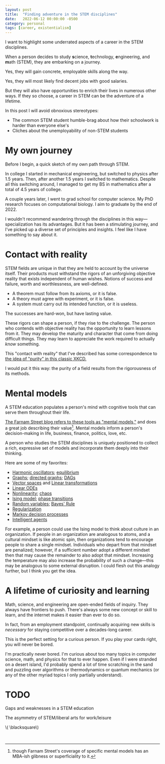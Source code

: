 ```yaml
---
layout: post
title:  "Finding adventure in the STEM disciplines"
date:   2022-06-12 00:00:00 -0500
category: personal 
tags: [career, existentialism] 
---
```


I want to highlight some underrated aspects of a career in the STEM disciplines.

When a person decides to study **s**cience, **t**echnology, **e**ngineering, and **m**ath (STEM), they are embarking on a journey.

Yes, they will gain concrete, employable skills along the way.

Yes, they will most likely find decent jobs with good salaries.

But they will also have opportunities to enrich their lives in numerous other ways.
If they so choose, a career in STEM can be the adventure of a lifetime.

In this post I will avoid obnoxious stereotypes:

* The common STEM student humble-brag about how their schoolwork is harder than everyone else's
* Cliches about the unemployability of non-STEM students


# My own journey

Before I begin, a quick sketch of my own path through STEM.

In college I started in mechanical engineering, but switched to physics after 1.5 years.
Then, after another 1.5 years I switched to mathematics. Despite all this switching around,
I managed to get my BS in mathematics after a total of 4.5 years of college.

A couple years later, I went to grad school for computer science.
My PhD research focuses on computational biology.
I aim to graduate by the end of 2022.

I wouldn't recommend wandering through the disciplines in this way&mdash;specialization has its advantages.
But it has been a stimulating journey, and I've picked up a diverse set of principles and insights.
I feel like I have something to say about it.


# Contact with reality

STEM fields are unique in that they are held to account by the universe itself.
Their products must withstand the rigors of an unforgiving objective reality that exists independent of human wishes. 
Notions of success and failure, worth and worthlessness, are well-defined.

* A theorem must follow from its axioms, or it is false.
* A theory must agree with experiment, or it is false.
* A system must carry out its intended function, or it is useless.

The successes are hard-won, but have lasting value.

These rigors can shape a person, if they rise to the challenge.
The person who contends with objective reality has the opportunity to learn lessons from it.
They may develop the maturity and character that come from doing difficult things.
They may learn to appreciate the work required to actually _know_ something.

This "contact with reality" that I've described has some correspondence 
to [the idea of "purity" in this classic XKCD.](https://xkcd.com/435)

I would put it this way: the purity of a field results from the rigorousness of its methods.

# Mental models

A STEM education populates a person's mind with cognitive tools that can serve them throughout their life.

[The Farnam Street blog refers to these tools as "mental models,"](https://fs.blog/mental-models/) and does a great job describing their value[^1].
Mental models inform a person's decision-making in life, business, finance, politics, love, etc.

A person who studies the STEM disciplines is uniquely positioned to collect a rich, expressive set of models and incorporate them deeply into their thinking.

Here are some of my favorites:

* [Harmonic oscillators](https://en.wikipedia.org/wiki/Harmonic_oscillator); [equilibrium](https://en.wikipedia.org/wiki/Mechanical_equilibrium)
* [Graphs](https://en.wikipedia.org/wiki/Graph_(discrete_mathematics)); [directed graphs](https://en.wikipedia.org/wiki/Graph_(discrete_mathematics)#Directed_graph); [DAGs](https://en.wikipedia.org/wiki/Directed_acyclic_graph)
* [Vector spaces](https://en.wikipedia.org/wiki/Vector_space) and [Linear transformations](https://en.wikipedia.org/wiki/Linear_map)
* [Linear ODEs](https://en.wikipedia.org/wiki/Linear_differential_equation)
* [Nonlinearity](https://en.wikipedia.org/wiki/Nonlinear_system); [chaos](https://en.wikipedia.org/wiki/Chaos_theory)
* [Ising model](https://en.wikipedia.org/wiki/Ising_model); [phase transitions](https://en.wikipedia.org/wiki/Phase_transition)
* [Random variables](https://en.wikipedia.org/wiki/Random_variable); [Bayes' Rule](https://en.wikipedia.org/wiki/Bayes%27_theorem)
* [Regularization](https://en.wikipedia.org/wiki/Regularization_(mathematics))
* [Markov decision processes](https://en.wikipedia.org/wiki/Markov_decision_process)
* [Intelligent agents](https://en.wikipedia.org/wiki/Intelligent_agent)

For example, a person could use the Ising model to think about culture in an organization.
If people in an organization are analogous to atoms, and a cultural mindset is like atomic spin, then organizations tend to encourage people to share a single mindset.
Individuals who depart from that mindset are penalized; however, if a sufficient number adopt a different mindset then that may cause the remainder to also adopt that mindset.
Increasing the temperature may also increase the probability of such a change&mdash;this may be analogous to some external disruption.
I could flesh out this analogy further, but I think you get the idea.
 

# A lifetime of curiosity and learning

Math, science, and engineering are open-ended fields of inquiry.
They always have frontiers to push.
There's always some new concept or skill to learn,
and the internet makes it easier than ever to do so.

In fact, from an employment standpoint, continually acquiring new skills is _necessary_ for staying competitive over a decades-long career.

This is the perfect setting for a curious person.
If you play your cards right, you will never be bored.

I'm practically never bored.
I'm curious about too many topics in computer science, math, and physics for that to ever happen.
Even if I were stranded on a desert island, I'd probably spend a lot of time scratching in the sand and puzzling over algorithms or thermodynamics or quantum mechanics (or any of the other myriad topics I only partially understand). 

# TODO

Gaps and weaknesses in a STEM education 

The asymmetry of STEM/liberal arts for work/leisure

<!-- Internal link
[Link to asset]({{site.url}}/assets/myfile.pdf)
-->

<!-- Include an image
![title text]({{ site.baseurl }}/assets/images/your-image.jpg){:height="200px" :width="300px"} 
-->


\\( \blacksquare\\)  

&nbsp;

[^1]: though Farnam Street's coverage of specific mental models has an MBA-ish glibness or superficiality to it.


